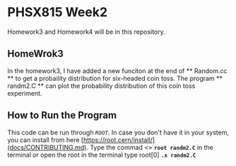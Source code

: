 # PHSX815 Week2
Homework3 and Homework4 will be in this repository. 
## HomeWrok3
In the homework3, I have added a new funciton at the end of ** Random.cc ** to get a probaility distribution for six-headed coin toss. The program ** randm2.C ** can plot the probability distribution of this coin toss experiment.  
## How to Run the Program
This code can be run through *`ROOT`*. In case you don't have it in your system, you can install from here [https://root.cern/install/](docs/CONTRIBUTING.md). 
Type the commad <> **`root randm2.C`** in the terminal or open the root in the terminal type root[0] **`.x randm2.C`**
